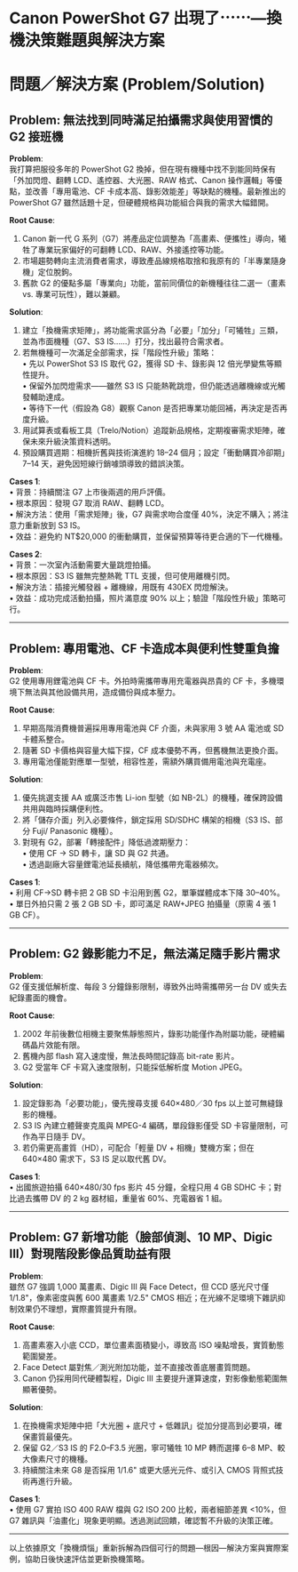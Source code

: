 # Canon PowerShot G7 出現了⋯⋯—換機決策難題與解決方案

# 問題／解決方案 (Problem/Solution)

## Problem: 無法找到同時滿足拍攝需求與使用習慣的 G2 接班機

**Problem**:  
我打算把服役多年的 PowerShot G2 換掉，但在現有機種中找不到能同時保有「外加閃燈、翻轉 LCD、遙控器、大光圈、RAW 格式、Canon 操作邏輯」等優點，並改善「專用電池、CF 卡成本高、錄影效能差」等缺點的機種。最新推出的 PowerShot G7 雖然話題十足，但硬體規格與功能組合與我的需求大幅錯開。

**Root Cause**:  
1. Canon 新一代 G 系列（G7）將產品定位調整為「高畫素、便攜性」導向，犧牲了專業玩家偏好的可翻轉 LCD、RAW、外接遙控等功能。  
2. 市場趨勢轉向主流消費者需求，導致產品線規格取捨和我原有的「半專業隨身機」定位脫鉤。  
3. 舊款 G2 的優點多屬「專業向」功能，當前同價位的新機種往往二選一（畫素 vs. 專業可玩性），難以兼顧。

**Solution**:  
1. 建立「換機需求矩陣」，將功能需求區分為「必要」「加分」「可犧牲」三類，並為市面機種（G7、S3 IS……）打分，找出最符合需求者。  
2. 若無機種可一次滿足全部需求，採「階段性升級」策略：  
   • 先以 PowerShot S3 IS 取代 G2，獲得 SD 卡、錄影與 12 倍光學變焦等顯性提升。  
   • 保留外加閃燈需求——雖然 S3 IS 只能熱靴跳燈，但仍能透過離機線或光觸發輔助達成。  
   • 等待下一代（假設為 G8）觀察 Canon 是否把專業功能回補，再決定是否再度升級。  
3. 用試算表或看板工具（Trelo/Notion）追蹤新品規格，定期複審需求矩陣，確保未來升級決策資料透明。  
4. 預設購買週期：相機折舊與技術演進約 18–24 個月；設定「衝動購買冷卻期」7–14 天，避免因短線行銷噱頭導致的錯誤決策。

**Cases 1**:  
• 背景：持續關注 G7 上市後兩週的用戶評價。  
• 根本原因：發現 G7 取消 RAW、翻轉 LCD。  
• 解決方法：使用「需求矩陣」後，G7 與需求吻合度僅 40%，決定不購入；將注意力重新放到 S3 IS。  
• 效益：避免約 NT$20,000 的衝動購買，並保留預算等待更合適的下一代機種。

**Cases 2**:  
• 背景：一次室內活動需要大量跳燈拍攝。  
• 根本原因：S3 IS 雖無完整熱靴 TTL 支援，但可使用離機引閃。  
• 解決方法：插接光觸發器 + 離機線，用既有 430EX 閃燈解決。  
• 效益：成功完成活動拍攝，照片滿意度 90% 以上；驗證「階段性升級」策略可行。

---

## Problem: 專用電池、CF 卡造成本與便利性雙重負擔

**Problem**:  
G2 使用專用鋰電池與 CF 卡。外拍時需攜帶專用充電器與昂貴的 CF 卡，多機環境下無法與其他設備共用，造成備份與成本壓力。

**Root Cause**:  
1. 早期高階消費機普遍採用專用電池與 CF 介面，未與家用 3 號 AA 電池或 SD 卡體系整合。  
2. 隨著 SD 卡價格與容量大幅下探，CF 成本優勢不再，但舊機無法更換介面。  
3. 專用電池僅能對應單一型號，相容性差，需額外購買備用電池與充電座。

**Solution**:  
1. 優先挑選支援 AA 或廣泛市售 Li-ion 型號（如 NB-2L）的機種，確保跨設備共用與臨時採購便利性。  
2. 將「儲存介面」列入必要條件，鎖定採用 SD/SDHC 構架的相機（S3 IS、部分 Fuji/ Panasonic 機種）。  
3. 對現有 G2，部署「轉接配件」降低過渡期壓力：  
   • 使用 CF → SD 轉卡，讓 SD 與 G2 共通。  
   • 透過副廠大容量鋰電池延長續航，降低攜帶充電器頻次。

**Cases 1**:  
• 利用 CF→SD 轉卡把 2 GB SD 卡沿用到舊 G2，單筆媒體成本下降 30–40%。  
• 單日外拍只需 2 張 2 GB SD 卡，即可滿足 RAW+JPEG 拍攝量（原需 4 張 1 GB CF）。

---

## Problem: G2 錄影能力不足，無法滿足隨手影片需求

**Problem**:  
G2 僅支援低解析度、每段 3 分鐘錄影限制，導致外出時需攜帶另一台 DV 或失去紀錄畫面的機會。

**Root Cause**:  
1. 2002 年前後數位相機主要聚焦靜態照片，錄影功能僅作為附屬功能，硬體編碼晶片效能有限。  
2. 舊機內部 flash 寫入速度慢，無法長時間記錄高 bit-rate 影片。  
3. G2 受當年 CF 卡寫入速度限制，只能採低解析度 Motion JPEG。

**Solution**:  
1. 設定錄影為「必要功能」，優先搜尋支援 640×480／30 fps 以上並可無縫錄影的機種。  
2. S3 IS 內建立體聲麥克風與 MPEG-4 編碼，單段錄影僅受 SD 卡容量限制，可作為平日隨手 DV。  
3. 若仍需更高畫質（HD），可配合「輕量 DV + 相機」雙機方案；但在 640×480 需求下，S3 IS 足以取代舊 DV。

**Cases 1**:  
• 出國旅遊拍攝 640×480/30 fps 影片 45 分鐘，全程只用 4 GB SDHC 卡；對比過去攜帶 DV 的 2 kg 器材組，重量省 60%、充電器省 1 組。

---

## Problem: G7 新增功能（臉部偵測、10 MP、Digic III）對現階段影像品質助益有限

**Problem**:  
雖然 G7 強調 1,000 萬畫素、Digic III 與 Face Detect，但 CCD 感光尺寸僅 1/1.8"，像素密度與舊 600 萬畫素 1/2.5" CMOS 相近；在光線不足環境下雜訊抑制效果仍不理想，實際畫質提升有限。

**Root Cause**:  
1. 高畫素塞入小底 CCD，單位畫素面積變小，導致高 ISO 噪點增長，實質動態範圍變差。  
2. Face Detect 屬對焦／測光附加功能，並不直接改善底層畫質問題。  
3. Canon 仍採用同代硬體製程，Digic III 主要提升運算速度，對影像動態範圍無顯著優勢。

**Solution**:  
1. 在換機需求矩陣中把「大光圈 + 底尺寸 + 低雜訊」從加分提高到必要項，確保畫質最優先。  
2. 保留 G2／S3 IS 的 F2.0–F3.5 光圈，寧可犧牲 10 MP 轉而選擇 6–8 MP、較大像素尺寸的機種。  
3. 持續關注未來 G8 是否採用 1/1.6" 或更大感光元件、或引入 CMOS 背照式技術再進行升級。  

**Cases 1**:  
• 使用 G7 實拍 ISO 400 RAW 檔與 G2 ISO 200 比較，兩者細節差異 <10%，但 G7 雜訊與「油畫化」現象更明顯。透過測試回饋，確認暫不升級的決策正確。  

---

以上依據原文「換機煩惱」重新拆解為四個可行的問題—根因—解決方案與實際案例，協助日後快速評估並更新換機策略。